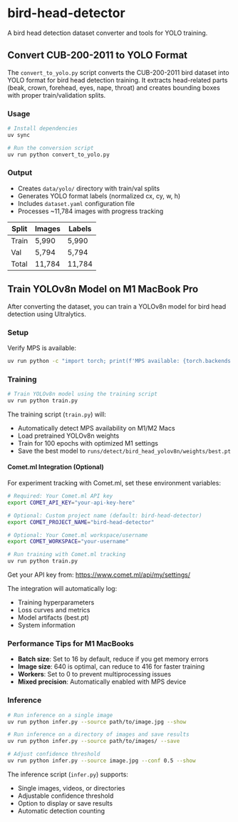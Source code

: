 # bird-head-detector

A bird head detection dataset converter and tools for YOLO training.

## Convert CUB-200-2011 to YOLO Format

The `convert_to_yolo.py` script converts the CUB-200-2011 bird dataset into YOLO format for bird head detection training. It extracts head-related parts (beak, crown, forehead, eyes, nape, throat) and creates bounding boxes with proper train/validation splits.

### Usage

```bash
# Install dependencies
uv sync

# Run the conversion script
uv run python convert_to_yolo.py
```

### Output

- Creates `data/yolo/` directory with train/val splits
- Generates YOLO format labels (normalized cx, cy, w, h)
- Includes `dataset.yaml` configuration file
- Processes ~11,784 images with progress tracking

| Split | Images | Labels |
|-------|--------|--------|
| Train | 5,990  | 5,990  |
| Val   | 5,794  | 5,794  |
| Total | 11,784 | 11,784 |

## Train YOLOv8n Model on M1 MacBook Pro

After converting the dataset, you can train a YOLOv8n model for bird head detection using Ultralytics.

### Setup

Verify MPS is available:

```bash
uv run python -c "import torch; print(f'MPS available: {torch.backends.mps.is_available()}')"
```

### Training

```bash
# Train YOLOv8n model using the training script
uv run python train.py
```

The training script (`train.py`) will:
- Automatically detect MPS availability on M1/M2 Macs
- Load pretrained YOLOv8n weights
- Train for 100 epochs with optimized M1 settings
- Save the best model to `runs/detect/bird_head_yolov8n/weights/best.pt`

#### Comet.ml Integration (Optional)

For experiment tracking with Comet.ml, set these environment variables:

```bash
# Required: Your Comet.ml API key
export COMET_API_KEY="your-api-key-here"

# Optional: Custom project name (default: bird-head-detector)
export COMET_PROJECT_NAME="bird-head-detector"

# Optional: Your Comet.ml workspace/username
export COMET_WORKSPACE="your-username"

# Run training with Comet.ml tracking
uv run python train.py
```

Get your API key from: https://www.comet.ml/api/my/settings/

The integration will automatically log:
- Training hyperparameters
- Loss curves and metrics
- Model artifacts (best.pt)
- System information

### Performance Tips for M1 MacBooks

- **Batch size**: Set to 16 by default, reduce if you get memory errors
- **Image size**: 640 is optimal, can reduce to 416 for faster training
- **Workers**: Set to 0 to prevent multiprocessing issues
- **Mixed precision**: Automatically enabled with MPS device

### Inference

```bash
# Run inference on a single image
uv run python infer.py --source path/to/image.jpg --show

# Run inference on a directory of images and save results
uv run python infer.py --source path/to/images/ --save

# Adjust confidence threshold
uv run python infer.py --source image.jpg --conf 0.5 --show
```

The inference script (`infer.py`) supports:
- Single images, videos, or directories
- Adjustable confidence threshold
- Option to display or save results
- Automatic detection counting
